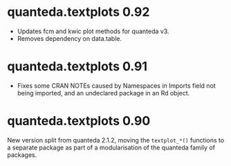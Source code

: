 # quanteda.textplots 0.92

* Updates fcm and kwic plot methods for quanteda v3.
* Removes dependency on data.table.

# quanteda.textplots 0.91

* Fixes some CRAN NOTEs caused by Namespaces in Imports field not being imported, and an undeclared package in an Rd object.

# quanteda.textplots 0.90

New version split from quanteda 2.1.2, moving the `textplot_*()` functions to a separate package as part of a modularisation of the quanteda family of packages.
